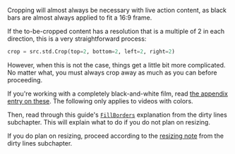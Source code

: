 Cropping will almost always be necessary with live action content,
as black bars are almost always applied to fit a 16:9 frame.

If the to-be-cropped content has a resolution that is a multiple of 2 in each direction,
this is a very straightforward process:

```py
crop = src.std.Crop(top=2, bottom=2, left=2, right=2)
```

However, when this is not the case,
things get a little bit more complicated.
No matter what,
you must always crop away as much as you can before proceeding.

If you're working with a completely black-and-white film, read [the appendix entry on these](appendix/gray.html).
The following only applies to videos with colors.

Then, read through this guide's [`FillBorders`](dirty_lines.html#fillborders) explanation from the dirty lines subchapter.
This will explain what to do if you do not plan on resizing.

If you do plan on resizing,
proceed according to the [resizing note](dirty_lines.html#resizing) from the dirty lines subchapter.
